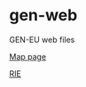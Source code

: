 # gen-web

GEN-EU web files

[Map page](../tree/master/map-wp)

[RIE](../blob/master/map-wp/rie.geojson)
